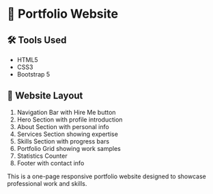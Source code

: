 # 🎨 Portfolio Website

## 🛠️ Tools Used
- HTML5
- CSS3
- Bootstrap 5

## 📱 Website Layout
1. Navigation Bar with Hire Me button
2. Hero Section with profile introduction
3. About Section with personal info
4. Services Section showing expertise
5. Skills Section with progress bars
6. Portfolio Grid showing work samples
7. Statistics Counter
8. Footer with contact info

This is a one-page responsive portfolio website designed to showcase professional work and skills.
